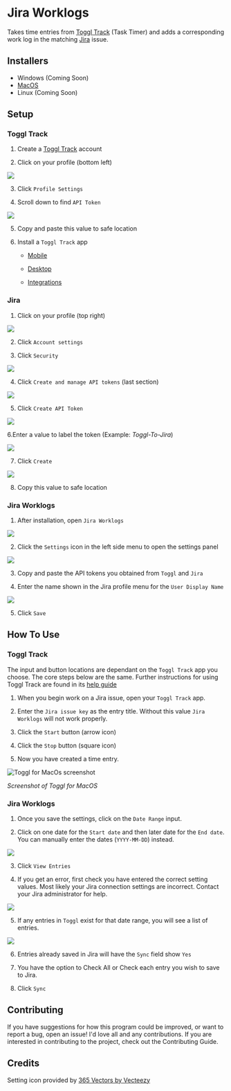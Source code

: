 
# Jira Worklogs

 Takes time entries from [Toggl Track](https://toggl.com/track/) (Task Timer) and adds a corresponding work log in the matching [Jira](https://www.atlassian.com/software/jira) issue.

  ## Installers
- Windows (Coming Soon)
- [MacOS](https://app.box.com/s/fjy56xmcjorgm4d951tm8hdugc9juk3b)
- Linux (Coming Soon)

## Setup

### Toggl Track

1. Create a [Toggl Track](https://toggl.com/track/signup/) account

2. Click on your profile (bottom left)

![](https://github.com/idahogurl/TogglToJiraSync/raw/master/web/images/toggl-profile-menu.png)

3. Click `Profile Settings`

4. Scroll down to find `API Token`

![](https://github.com/idahogurl/TogglToJiraSync/raw/master/web/images/toggl-api-token.png)

5. Copy and paste this value to safe location

6. Install a `Toggl Track` app

    -  [Mobile](https://toggl.com/track/mobile-time-tracking-app/)

    -  [Desktop](https://toggl.com/track/toggl-desktop/)

    -  [Integrations](https://toggl.com/track/integrations/)

### Jira

1. Click on your profile (top right)

![](https://github.com/idahogurl/TogglToJiraSync/raw/master/web/images/jira-profile-menu.png)

2. Click `Account settings`

3. Click `Security` 

![](https://github.com/idahogurl/TogglToJiraSync/raw/master/web/images/jira-profile-settings-sidebar.png)

4. Click `Create and manage API tokens` (last section)

![](https://github.com/idahogurl/TogglToJiraSync/raw/master/web/images/jira-security-settings.png)

5. Click `Create API Token`

![](https://github.com/idahogurl/TogglToJiraSync/raw/master/web/images/jira-token-create-1.png)

6.Enter a value to label the token (Example: *Toggl-To-Jira*)

![](https://github.com/idahogurl/TogglToJiraSync/raw/master/web/images/jira-token-create-2.png)

7. Click `Create`

![](https://github.com/idahogurl/TogglToJiraSync/raw/master/web/images/jira-token-create-3.png)

8. Copy this value to safe location

### Jira Worklogs
1. After installation, open `Jira Worklogs`

![](https://github.com/idahogurl/TogglToJiraSync/raw/master/web/images/initial-screen.png)

2. Click the `Settings` icon in the left side menu to open the settings panel

![](https://github.com/idahogurl/TogglToJiraSync/raw/master/web/images/settings-panel.png)

3.  Copy and paste the API tokens you obtained from `Toggl` and `Jira`

4.  Enter the name shown in the Jira profile menu for the `User Display Name`

![](https://github.com/idahogurl/TogglToJiraSync/raw/master/web/images/jira-display-name.png)

5. Click `Save`

## How To Use

### Toggl Track
The input and button locations are dependant on the `Toggl Track` app you choose. The core steps below are the same. Further instructions for using Toggl Track are found in its [help guide](https://support.toggl.com/en/collections/1461333-tracking-time)

1. When you begin work on a Jira issue, open your `Toggl Track` app.

2. Enter the `Jira issue key` as the entry title. Without this value `Jira Worklogs` will not work properly.

3. Click the `Start` button (arrow icon) 

4. Click the `Stop` button (square icon)

5. Now you have created a time entry.


![Toggl for MacOs screenshot](https://github.com/idahogurl/TogglToJiraSync/raw/master/web/images/toggl-track.png)

_Screenshot of Toggl for MacOS_

### Jira Worklogs

 1. Once you save the settings, click on the `Date Range` input.
  
 2. Click on one date for the `Start date` and then later date for the `End date`.  You can manually enter the dates (`YYYY-MM-DD`) instead.

![](https://github.com/idahogurl/TogglToJiraSync/raw/master/web/images/date-range-pick.png)


3. Click `View Entries` 

4. If you get an error, first check you have entered the correct setting values. Most likely your Jira connection settings are incorrect. Contact your Jira administrator for help. 

![](https://github.com/idahogurl/TogglToJiraSync/raw/master/web/images/error-screen.png)

5. If any entries in `Toggl` exist for that date range, you will see a list of entries.
 
![](https://github.com/idahogurl/TogglToJiraSync/raw/master/web/images/time-entries.png)

6. Entries already saved in Jira will have the `Sync` field show `Yes`

7. You have the option to Check All or Check each entry you wish to save to Jira.

8. Click `Sync`

## Contributing

If you have suggestions for how this program could be improved, or want to report a bug, open an issue! I'd love all and any contributions. If you are interested in contributing to the project, check out the Contributing Guide.

## Credits
Setting icon provided by <a  href="https://www.vecteezy.com/free-vector/365">365 Vectors by Vecteezy</a>
